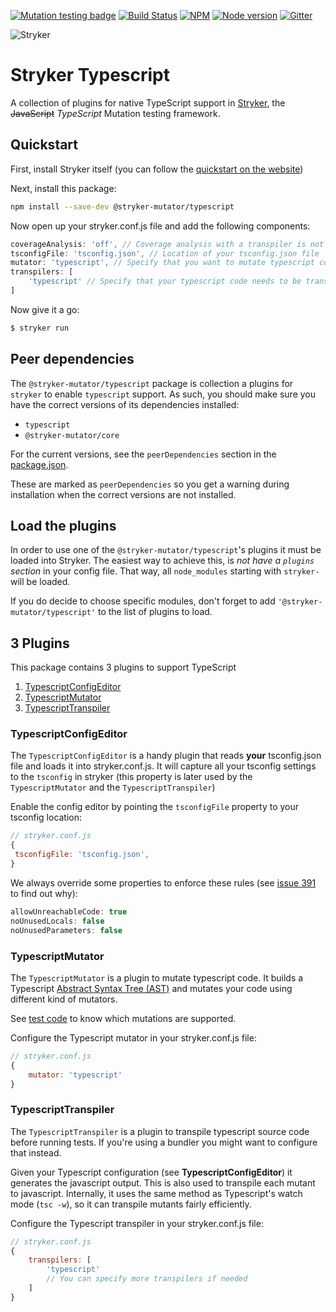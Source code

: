 [![Mutation testing badge](https://img.shields.io/endpoint?style=flat&url=https%3A%2F%2Fbadge-api.stryker-mutator.io%2Fgithub.com%2Fstryker-mutator%2Fstryker%2Fmaster%3Fmodule%3Dtypescript)](https://dashboard.stryker-mutator.io/reports/github.com/stryker-mutator/stryker/master?module=typescript)
[![Build Status](https://github.com/stryker-mutator/stryker/workflows/CI/badge.svg)](https://github.com/stryker-mutator/stryker/actions?query=workflow%3ACI+branch%3Amaster)
[![NPM](https://img.shields.io/npm/dm/@stryker-mutator/typescript.svg)](https://www.npmjs.com/package/@stryker-mutator/typescript)
[![Node version](https://img.shields.io/node/v/@stryker-mutator/typescript.svg)](https://img.shields.io/node/v/@stryker-mutator/typescript.svg)
[![Gitter](https://badges.gitter.im/stryker-mutator/stryker.svg)](https://gitter.im/stryker-mutator/stryker?utm_source=badge&utm_medium=badge&utm_campaign=pr-badge)

![Stryker](https://github.com/stryker-mutator/stryker/raw/master/stryker-80x80.png)

# Stryker Typescript

A collection of plugins for native TypeScript support in [Stryker](https://stryker-mutator.io), the ~~JavaScript~~ *TypeScript* Mutation testing framework.

## Quickstart

First, install Stryker itself (you can follow the [quickstart on the website](https://stryker-mutator.io/quickstart.html))

Next, install this package:

```bash
npm install --save-dev @stryker-mutator/typescript
```

Now open up your stryker.conf.js file and add the following components:

```javascript
coverageAnalysis: 'off', // Coverage analysis with a transpiler is not supported a.t.m.
tsconfigFile: 'tsconfig.json', // Location of your tsconfig.json file
mutator: 'typescript', // Specify that you want to mutate typescript code
transpilers: [
    'typescript' // Specify that your typescript code needs to be transpiled before tests can be run. Not needed if you're using ts-node Just-in-time compilation.
]
```

Now give it a go:

```bash
$ stryker run
```

## Peer dependencies

The `@stryker-mutator/typescript` package is collection a plugins for `stryker` to enable `typescript` support. As such, you should make sure you have the correct versions of its dependencies installed:

* `typescript`
* `@stryker-mutator/core`

For the current versions, see the `peerDependencies` section in the [package.json](https://github.com/stryker-mutator/stryker/blob/master/packages/typescript/package.json).

These are marked as `peerDependencies` so you get a warning during installation when the correct versions are not installed.

## Load the plugins

In order to use one of the `@stryker-mutator/typescript`'s plugins it must be loaded into Stryker. 
The easiest way to achieve this, is *not have a `plugins` section* in your config file. That way, all `node_modules` starting with `stryker-` will be loaded.

If you do decide to choose specific modules, don't forget to add `'@stryker-mutator/typescript'` to the list of plugins to load.

## 3 Plugins

This package contains 3 plugins to support TypeScript

1. [TypescriptConfigEditor](#typescriptconfigeditor)
1. [TypescriptMutator](#typescriptmutator)
1. [TypescriptTranspiler](#typescripttranspiler)

### TypescriptConfigEditor

The `TypescriptConfigEditor` is a handy plugin that reads **your** tsconfig.json file and loads it into stryker.conf.js. It will capture all your tsconfig settings to the `tsconfig` in stryker (this property is later used by the `TypescriptMutator` and the `TypescriptTranspiler`)

Enable the config editor by pointing the `tsconfigFile` property to your tsconfig location:

```javascript
// stryker.conf.js
{
 tsconfigFile: 'tsconfig.json',
}
``` 

We always override some properties to enforce these rules (see [issue 391](https://github.com/stryker-mutator/stryker/issues/391) to find out why):

```js
allowUnreachableCode: true
noUnusedLocals: false
noUnusedParameters: false
```

### TypescriptMutator

The `TypescriptMutator` is a plugin to mutate typescript code. It builds a Typescript [Abstract Syntax Tree (AST)](https://en.wikipedia.org/wiki/Abstract_syntax_tree) and mutates your code using different kind of mutators.

See [test code](https://github.com/stryker-mutator/stryker/tree/master/packages/typescript/test/unit/mutator) to know which mutations are supported.

Configure the Typescript mutator in your stryker.conf.js file:

```javascript
// stryker.conf.js
{
    mutator: 'typescript'
}
```

### TypescriptTranspiler

The `TypescriptTranspiler` is a plugin to transpile typescript source code before running tests. If you're using a bundler you might want to configure that instead. 

Given your Typescript configuration (see **TypescriptConfigEditor**) it generates the javascript output. This is also used to transpile each mutant to javascript. Internally, it uses the same method as Typescript's watch mode (`tsc -w`), so it can transpile mutants fairly efficiently.

Configure the Typescript transpiler in your stryker.conf.js file:

```javascript
// stryker.conf.js
{
    transpilers: [
        'typescript'
        // You can specify more transpilers if needed
    ]
}
```
